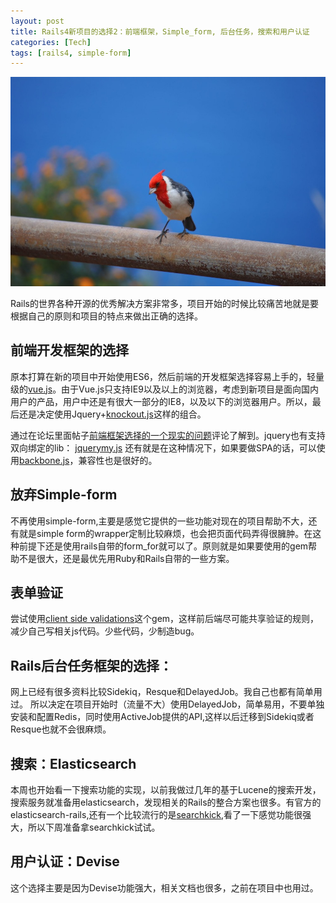 ```yaml
---
layout: post
title: Rails4新项目的选择2：前端框架，Simple_form, 后台任务，搜索和用户认证
categories: [Tech]
tags: [rails4, simple-form]
---
```


![](/images/Bing_701.JPG)

Rails的世界各种开源的优秀解决方案非常多，项目开始的时候比较痛苦地就是要根据自己的原则和项目的特点来做出正确的选择。

## 前端开发框架的选择
原本打算在新的项目中开始使用ES6，然后前端的开发框架选择容易上手的，轻量级的[vue.js](http://vuejs.org)。由于Vue.js只支持IE9以及以上的浏览器，考虑到新项目是面向国内用户的产品，用户中还是有很大一部分的IE8，以及以下的浏览器用户。所以，最后还是决定使用Jquery+[knockout.js](http://knockoutjs.com)这样的组合。

通过在论坛里面帖子[前端框架选择的一个现实的问题](https://ruby-china.org/topics/27898)评论了解到。jquery也有支持双向绑定的lib： [jquerymy.js](http://jquerymy.com)
还有就是在这种情况下，如果要做SPA的话，可以使用[backbone.js](http://backbonejs.org)，兼容性也是很好的。

## 放弃Simple-form
不再使用simple-form,主要是感觉它提供的一些功能对现在的项目帮助不大，还有就是simple form的wrapper定制比较麻烦，也会把页面代码弄得很臃肿。在这种前提下还是使用rails自带的form_for就可以了。原则就是如果要使用的gem帮助不是很大，还是最优先用Ruby和Rails自带的一些方案。

## 表单验证
尝试使用[client side validations](https://github.com/DavyJonesLocker/client_side_validations)这个gem，这样前后端尽可能共享验证的规则，减少自己写相关js代码。少些代码，少制造bug。

## Rails后台任务框架的选择：
网上已经有很多资料比较Sidekiq，Resque和DelayedJob。我自己也都有简单用过。
所以决定在项目开始时（流量不大）使用DelayedJob，简单易用，不要单独安装和配置Redis，同时使用ActiveJob提供的API,这样以后迁移到Sidekiq或者Resque也就不会很麻烦。

## 搜索：Elasticsearch
本周也开始看一下搜索功能的实现，以前我做过几年的基于Lucene的搜索开发，搜索服务就准备用elasticsearch，发现相关的Rails的整合方案也很多。有官方的elasticsearch-rails,还有一个比较流行的是[searchkick](https://github.com/ankane/searchkick),看了一下感觉功能很强大，所以下周准备拿searchkick试试。

## 用户认证：Devise
这个选择主要是因为Devise功能强大，相关文档也很多，之前在项目中也用过。
